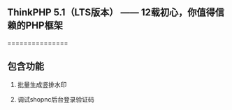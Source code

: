 ## ThinkPHP 5.1（LTS版本） —— 12载初心，你值得信赖的PHP框架
===============

## 包含功能

1. 批量生成竖排水印

2. 调试shopnc后台登录验证码

